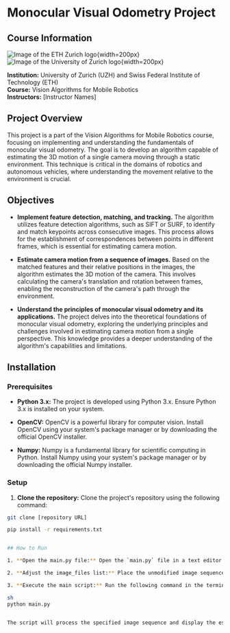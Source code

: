 # Monocular Visual Odometry Project

## Course Information

![Image of the ETH Zurich logo](https://upload.wikimedia.org/wikipedia/commons/thumb/b/ba/ETH_Zurich_-_Zeichen.svg/250px-ETH_Zurich_-_Zeichen.svg.png){width=200px}
![Image of the University of Zurich logo](https://upload.wikimedia.org/wikipedia/en/5/57/University_of_Zurich_logo.svg){width=200px}


**Institution:** University of Zurich (UZH) and Swiss Federal Institute of Technology (ETH)  
**Course:** Vision Algorithms for Mobile Robotics  
**Instructors:** [Instructor Names]

## Project Overview

This project is a part of the Vision Algorithms for Mobile Robotics course, focusing on implementing and understanding the fundamentals of monocular visual odometry. The goal is to develop an algorithm capable of estimating the 3D motion of a single camera moving through a static environment. This technique is critical in the domains of robotics and autonomous vehicles, where understanding the movement relative to the environment is crucial.

## Objectives

* **Implement feature detection, matching, and tracking.** The algorithm utilizes feature detection algorithms, such as SIFT or SURF, to identify and match keypoints across consecutive images. This process allows for the establishment of correspondences between points in different frames, which is essential for estimating camera motion.

* **Estimate camera motion from a sequence of images.** Based on the matched features and their relative positions in the images, the algorithm estimates the 3D motion of the camera. This involves calculating the camera's translation and rotation between frames, enabling the reconstruction of the camera's path through the environment.

* **Understand the principles of monocular visual odometry and its applications.** The project delves into the theoretical foundations of monocular visual odometry, exploring the underlying principles and challenges involved in estimating camera motion from a single perspective. This knowledge provides a deeper understanding of the algorithm's capabilities and limitations.

## Installation

### Prerequisites

* **Python 3.x:** The project is developed using Python 3.x. Ensure Python 3.x is installed on your system.

* **OpenCV:** OpenCV is a powerful library for computer vision. Install OpenCV using your system's package manager or by downloading the official OpenCV installer.

* **Numpy:** Numpy is a fundamental library for scientific computing in Python. Install Numpy using your system's package manager or by downloading the official Numpy installer.

### Setup

1. **Clone the repository:** Clone the project's repository using the following command:

```sh
git clone [repository URL]

pip install -r requirements.txt


## How to Run

1. **Open the main.py file:** Open the `main.py` file in a text editor.

2. **Adjust the image_files list:** Place the unmodified image sequences folders inside the 'data' folder

3. **Execute the main script:** Run the following command in the terminal to execute the main script:

sh
python main.py


The script will process the specified image sequence and display the estimated camera trajectory and 3D reconstruction.
